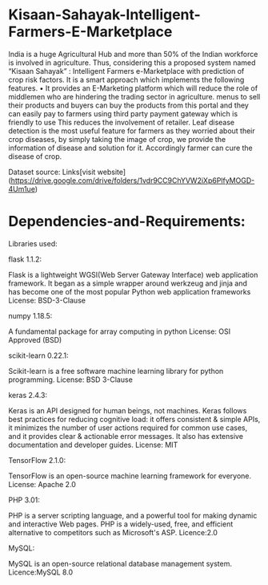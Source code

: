 # Kisaan-Sahayak-Intelligent-Farmers-E-Marketplace

India is a huge Agricultural Hub and more than 50% of the Indian workforce is involved in agriculture. Thus, considering this a proposed system named “Kisaan Sahayak” : Intelligent Farmers e-Marketplace with prediction of crop risk factors.
It is a smart approach which implements the following features.
• It provides an E-Marketing platform which will reduce the role of middlemen who are hindering the trading sector in agriculture.
menus to sell their products and buyers can buy the products from this portal and they can easily pay to farmers using third party payment gateway which is friendly to use This reduces the involvement of retailer.
Leaf disease detection is the most useful feature for farmers as they worried about their crop diseases, by simply taking the image of crop, we provide the information of disease and solution for it. Accordingly farmer can cure the disease of crop.


Dataset source:
Links[visit website]
(https://drive.google.com/drive/folders/1vdr9CC9ChYVW2iXp6PlfyMOGD-4Um1ue)


# Dependencies-and-Requirements:

 Libraries used:
 
 flask 1.1.2:
 
Flask is a lightweight WGSI(Web Server Gateway Interface) web application framework. It began as a simple wrapper around werkzeug and jinja and has become one of the most popular Python web application frameworks
License: BSD-3-Clause

numpy 1.18.5:

A fundamental package for array computing in python
License: OSI Approved (BSD)

scikit-learn 0.22.1:

Scikit-learn is a free software machine learning library for python programming.
License: BSD 3-Clause

keras 2.4.3:

Keras is an API designed for human beings, not machines. Keras follows best practices for reducing cognitive load: it offers consistent & simple APIs, it minimizes the number of user actions required for common use cases, and it provides clear & actionable error messages. It also has extensive documentation and developer guides.
License: MIT


TensorFlow 2.1.0:

TensorFlow is an open-source machine learning framework for everyone.
License: Apache 2.0


PHP 3.01:

PHP is a server scripting language, and a powerful tool for making dynamic and interactive Web pages.
PHP is a widely-used, free, and efficient alternative to competitors such as Microsoft's ASP.
Licence:2.0

MySQL:

MySQL is an open-source relational database management system.
Licence:MySQL 8.0


